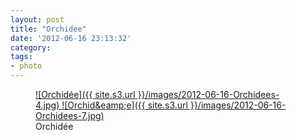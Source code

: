 ```yaml
---
layout: post
title: "Orchidee"
date: '2012-06-16 23:13:32'
category: 
tags:
- photo
---
```


<figure>
  <a href="{{ site.s3.url }}/images/2012-06-16-Orchidees-4.jpg" rel="lightbox[orchidee]" title="Orchid&eacute;e">
  ![Orchid&eacute;e]({{ site.s3.url }}/images/2012-06-16-Orchidees-4.jpg)
  </a>
  <a href="{{ site.s3.url }}/images/2012-06-16-Orchidees-7.jpg" rel="lightbox[orchidee]" title="Orchid&eacute;e">
  ![Orchid&eamp;e]({{ site.s3.url }}/images/2012-06-16-Orchidees-7.jpg)
  </a>
  <figcaption>Orchid&eacute;e</figcaption>
</figure>
